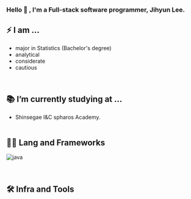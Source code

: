 ### Hello 👋 , I'm  a Full-stack software programmer, Jihyun Lee. 


## ⚡ I am ...
- major in Statistics (Bachelor's degree)
- analytical
- considerate
- cautious
<br>

## 📚 I’m currently studying at ...
- Shinsegae I&C spharos Academy.
<br><br>

## 🧑‍💻 Lang and Frameworks
![java](https://camo.githubusercontent.com/17c0b29aa1db55dcb3ae3595913d66e4d0daf144d69984c8218c282b9102bc27/68747470733a2f2f696d672e736869656c64732e696f2f62616467652f6a6176612d3433373239312e7376673f267374796c653d666f722d7468652d6261646765266c6f676f3d6f70656e6a646b266c6f676f436f6c6f723d7768697465)

<br>

## 🛠️ Infra and Tools


<!--
**ImaginCreature/ImaginCreature** is a ✨ _special_ ✨ repository because its `README.md` (this file) appears on your GitHub profile.

Here are some ideas to get you started:

- 🔭 I’m currently working on ...
- 🌱 I’m currently learning ...
- 👯 I’m looking to collaborate on ...
- 🤔 I’m looking for help with ...
- 💬 Ask me about ...
- 📫 How to reach me: ...
- 😄 Pronouns: ...
- ⚡ Fun fact: ...
-->
